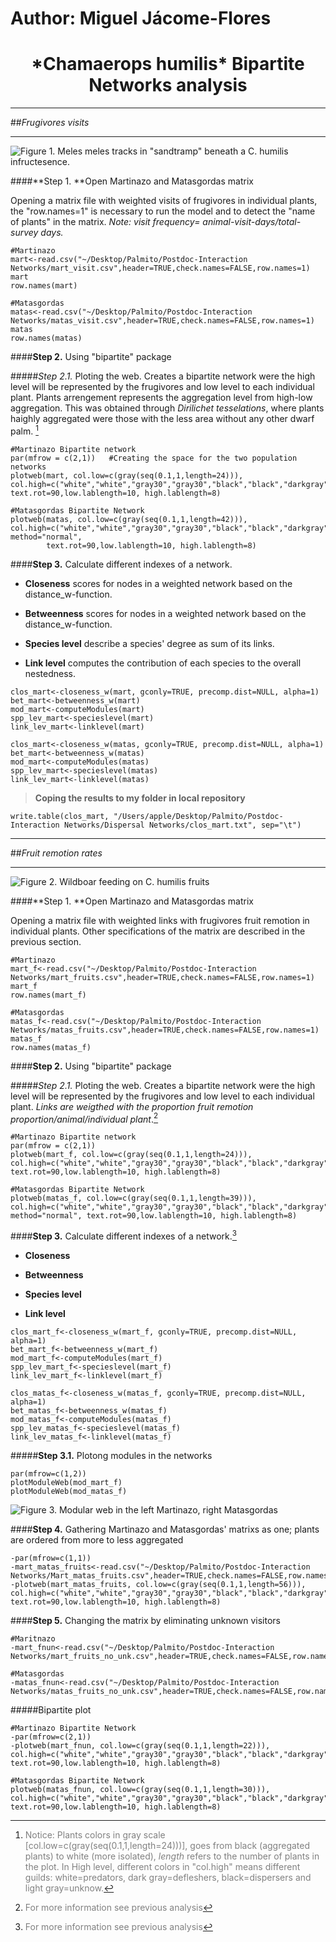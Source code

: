 
<right> <h1>Author: Miguel Jácome-Flores</h1> </right>



<center> <h1>*Chamaerops humilis* Bipartite Networks analysis </h1> </center>

------------------------------------------------



##*Frugivores visits*

------------------------------------------------

![**Figure 1.** *Meles meles* tracks in "sandtramp" beneath a *C. humilis* infructesence. ](figures/badger_tracks.jpg)


####**Step 1. **Open Martinazo and Matasgordas matrix


Opening a matrix file with weighted visits of frugivores in individual plants, the "row.names=1" is necessary to run the model and to detect the "name of plants" in the matrix. 
*Note: visit frequency= animal-visit-days/total-survey days.*

```{r}
#Martinazo
mart<-read.csv("~/Desktop/Palmito/Postdoc-Interaction Networks/mart_visit.csv",header=TRUE,check.names=FALSE,row.names=1)
mart
row.names(mart)

#Matasgordas
matas<-read.csv("~/Desktop/Palmito/Postdoc-Interaction Networks/matas_visit.csv",header=TRUE,check.names=FALSE,row.names=1)
matas
row.names(matas)
```


####**Step 2.** Using "bipartite" package 


#####*Step 2.1.* Ploting the web.
Creates a bipartite network were the high level will be represented by the frugivores and low level to each individual plant. Plants arrengement represents the aggregation level from high-low aggregation. This  was obtained through *Dirilichet tesselations*, where plants haighly aggregated were those with the less area without any other dwarf palm. [^1]

```{r,echo=FALSE}
#Martinazo Bipartite network
par(mfrow = c(2,1))   #Creating the space for the two population networks
plotweb(mart, col.low=c(gray(seq(0.1,1,length=24))), col.high=c("white","white","gray30","gray30","black","black","darkgray"),method="normal", text.rot=90,low.lablength=10, high.lablength=8) 

#Matasgordas Bipartite Network
plotweb(matas, col.low=c(gray(seq(0.1,1,length=42))), col.high=c("white","white","gray30","gray30","black","black","darkgray"), method="normal", 
        text.rot=90,low.lablength=10, high.lablength=8)
```

[^1]: <span style="color:gray">Notice: Plants colors in gray scale [col.low=c(gray(seq(0.1,1,length=24)))], goes from black (aggregated plants) to white (more isolated), *length* refers to the number of plants in the plot. In High level, different colors in "col.high" means different guilds: white=predators, dark gray=defleshers, black=dispersers and light gray=unknow.


####**Step 3.** Calculate different indexes of a network.

* **Closeness** scores for nodes in a weighted network based on the distance_w-function.

* **Betweenness** scores for nodes in a weighted network based on the distance_w-function.

* **Species level** describe a species' degree as sum of its links.

* **Link level** computes the contribution of each species to the overall nestedness.


```{r}
clos_mart<-closeness_w(mart, gconly=TRUE, precomp.dist=NULL, alpha=1)
bet_mart<-betweenness_w(mart)
mod_mart<-computeModules(mart)
spp_lev_mart<-specieslevel(mart)
link_lev_mart<-linklevel(mart)

clos_mart<-closeness_w(matas, gconly=TRUE, precomp.dist=NULL, alpha=1)
bet_mart<-betweenness_w(matas)
mod_mart<-computeModules(matas)
spp_lev_mart<-specieslevel(matas)
link_lev_mart<-linklevel(matas)
```

>**Coping the results to my folder in local repository**

```
write.table(clos_mart, "/Users/apple/Desktop/Palmito/Postdoc-Interaction Networks/Dispersal Networks/clos_mart.txt", sep="\t")
```

--------------------------------------------------------


##*Fruit remotion rates*

-------------------------

![**Figure 2.** Wildboar feeding on *C. humilis* fruits ](figures/wildboar_fruit_remotion.jpg)


####**Step 1. **Open Martinazo and Matasgordas matrix

Opening a matrix file with weighted links with frugivores fruit remotion in individual plants. Other specifications of the matrix are described in the previous section.


```{r}
#Martinazo
mart_f<-read.csv("~/Desktop/Palmito/Postdoc-Interaction Networks/mart_fruits.csv",header=TRUE,check.names=FALSE,row.names=1)
mart_f
row.names(mart_f)

#Matasgordas
matas_f<-read.csv("~/Desktop/Palmito/Postdoc-Interaction Networks/matas_fruits.csv",header=TRUE,check.names=FALSE,row.names=1)
matas_f
row.names(matas_f)
```


####**Step 2.** Using "bipartite" package 

#####*Step 2.1.* Ploting the web.
Creates a bipartite network were the high level will be represented by the frugivores and low level to each individual plant. *Links are weigthed with the proportion fruit remotion proportion/animal/individual plant*.[^2] 

[^2]: <span style="color:gray">For more information see previous analysis

```{r,echo=FALSE}
#Martinazo Bipartite network
par(mfrow = c(2,1))
plotweb(mart_f, col.low=c(gray(seq(0.1,1,length=24))), col.high=c("white","white","gray30","gray30","black","black","darkgray"),method="normal", text.rot=90,low.lablength=10, high.lablength=8)

#Matasgordas Bipartite Network
plotweb(matas_f, col.low=c(gray(seq(0.1,1,length=39))), col.high=c("white","white","gray30","gray30","black","black","darkgray"), method="normal", text.rot=90,low.lablength=10, high.lablength=8)
```

####**Step 3.** Calculate different indexes of a network.[^2]

* **Closeness** 

* **Betweenness** 

* **Species level** 

* **Link level** 

```{r}
clos_mart_f<-closeness_w(mart_f, gconly=TRUE, precomp.dist=NULL, alpha=1)
bet_mart_f<-betweenness_w(mart_f)
mod_mart_f<-computeModules(mart_f)
spp_lev_mart_f<-specieslevel(mart_f)
link_lev_mart_f<-linklevel(mart_f)

clos_matas_f<-closeness_w(matas_f, gconly=TRUE, precomp.dist=NULL, alpha=1)
bet_matas_f<-betweenness_w(matas_f)
mod_matas_f<-computeModules(matas_f)
spp_lev_matas_f<-specieslevel(matas_f)
link_lev_matas_f<-linklevel(matas_f)
```

#####**Step 3.1.** Plotong modules in the networks

```{r}
par(mfrow=c(1,2))
plotModuleWeb(mod_mart_f)
plotModuleWeb(mod_matas_f)
```
![**Figure 3.** Modular web in the left Martinazo, right Matasgordas ](figures/Modules_Mart_Matasgordas.png)

####**Step 4.** Gathering Martinazo and Matasgordas' matrixs as one; plants are ordered from more  to less aggregated

```{r}
-par(mfrow=c(1,1))
-mart_matas_fruits<-read.csv("~/Desktop/Palmito/Postdoc-Interaction Networks/Mart_matas_fruits.csv",header=TRUE,check.names=FALSE,row.names=1)
-plotweb(mart_matas_fruits, col.low=c(gray(seq(0.1,1,length=56))), col.high=c("white","white","gray30","gray30","black","black","darkgray"),method="normal", text.rot=90,low.lablength=10, high.lablength=8)
```


####**Step 5.** Changing the matrix by eliminating unknown visitors

```{r}
#Maritnazo
-mart_fnun<-read.csv("~/Desktop/Palmito/Postdoc-Interaction Networks/mart_fruits_no_unk.csv",header=TRUE,check.names=FALSE,row.names=1)

#Matasgordas
-matas_fnun<-read.csv("~/Desktop/Palmito/Postdoc-Interaction Networks/matas_fruits_no_unk.csv",header=TRUE,check.names=FALSE,row.names=1)
```

#####Bipartite plot

```{r,echo=FALSE}
#Martinazo Bipartite Network
-par(mfrow=c(2,1))
-plotweb(mart_fnun, col.low=c(gray(seq(0.1,1,length=22))), col.high=c("white","white","gray30","gray30","black","black","darkgray"),method="normal", text.rot=90,low.lablength=10, high.lablength=8)

#Matasgordas Bipartite Network
plotweb(matas_fnun, col.low=c(gray(seq(0.1,1,length=30))), col.high=c("white","white","gray30","gray30","black","black","darkgray"),method="normal", text.rot=90,low.lablength=10, high.lablength=8)
```